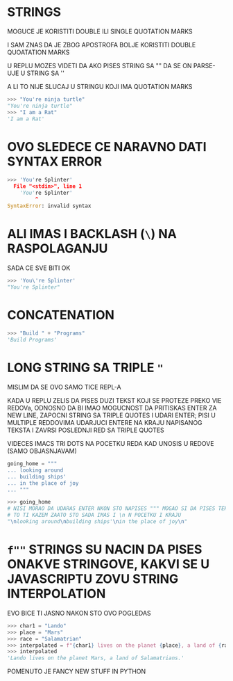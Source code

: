 # STRINGS

MOGUCE JE KORISTITI DOUBLE ILI SINGLE QUOTATION MARKS

I SAM ZNAS DA JE ZBOG APOSTROFA BOLJE KORISTITI DOUBLE QUOATATION MARKS

U REPLU MOZES VIDETI DA AKO PISES STRING SA "" DA SE ON PARSE-UJE U STRING SA ''

A LI TO NIJE SLUCAJ U STRINGU KOJI IMA QUOTATION MARKS

```py
>>> "You're ninja turtle"
"You're ninja turtle"
>>> "I am a Rat"
'I am a Rat'
```

# OVO SLEDECE CE NARAVNO DATI SYNTAX ERROR

```py
>>> 'You're Splinter'
  File "<stdin>", line 1
    'You're Splinter'
         ^
SyntaxError: invalid syntax
```

# ALI IMAS I BACKLASH (`\`) NA RASPOLAGANJU

SADA CE SVE BITI OK

```py
>>> 'You\'re Splinter'
"You're Splinter"

```
# CONCATENATION

```py
>>> "Build " + "Programs"
'Build Programs'
```

# LONG STRING SA TRIPLE `"`

MISLIM DA SE OVO SAMO TICE REPL-A

KADA U REPLU ZELIS DA PISES DUZI TEKST KOJI SE PROTEZE PREKO VIE REDOVa, ODNOSNO DA BI IMAO MOGUCNOST DA PRITISKAS ENTER ZA NEW LINE, ZAPOCNI STRING SA TRIPLE QUOTES I UDARI ENTER; PISI U MULTIPLE REDDOVIMA UDARJUCI ENTERE NA KRAJU NAPISANOG TEKSTA I ZAVRSI POSLEDNJI RED SA TRIPLE QUOTES

VIDECES IMACS TRI DOTS NA POCETKU REDA KAD UNOSIS U REDOVE (SAMO OBJASNJAVAM)

```py
going_home = """
... looking around
... building ships'
... in the place of joy
... """

>>> going_home
# NISI MORAO DA UDARAS ENTER NKON STO NAPISES """ MOGAO SI DA PISES TEKST U NASTAVKU PA ONDA ENTER
# TO TI KAZEM ZAATO STO SADA IMAS I \n N POCETKU I KRAJU
"\nlooking around\nbuilding ships'\nin the place of joy\n"
```

# `f""` STRINGS SU NACIN DA PISES ONAKVE STRINGOVE, KAKVI SE U JAVASCRIPTU ZOVU STRING INTERPOLATION

EVO BICE TI JASNO NAKON STO OVO POGLEDAS

```py
>>> char1 = "Lando"
>>> place = "Mars"
>>> race = "Salamatrian"
>>> interpolated = f"{char1} lives on the planet {place}, a land of {race}s."
>>> interpolated
'Lando lives on the planet Mars, a land of Salamatrians.'

```

POMENUTO JE FANCY NEW STUFF IN PYTHON